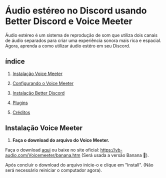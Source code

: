 # Áudio estéreo no Discord usando Better Discord e Voice Meeter

Áudio estéreo é um sistema de reprodução de som que utiliza dois canais de áudio separados para criar uma experiência sonora mais rica e espacial. Agora, aprenda a como utilizar áudio estéro em seu Discord.

## índice

1. [Instalação Voice Meeter](#instalação-voice-meeter)

2. [Configurando o Voice Meeter](#configurando-o-voice-meeter)

3. [Instalação Better Discord](#instalação-Better-Discord)

4. [Plugins](#plugins)

5. [Créditos](#créditos)

## Instalação Voice Meeter

1. **Faça o download do arquivo do Voice Meeter.**
   
Faça o download [aqui](https://github.com/matheusaudibert/voice_meeter_discord/blob/main/voicemeeterbanana/VoicemeeterProSetup.exe) ou baixe no site oficial: https://vb-audio.com/Voicemeeter/banana.htm (Será usada a versão Banana 🍌).

Após concluir o download do arquivo inicie-o e clique em "Install". (Não será necessário reiniciar o computador agora).

